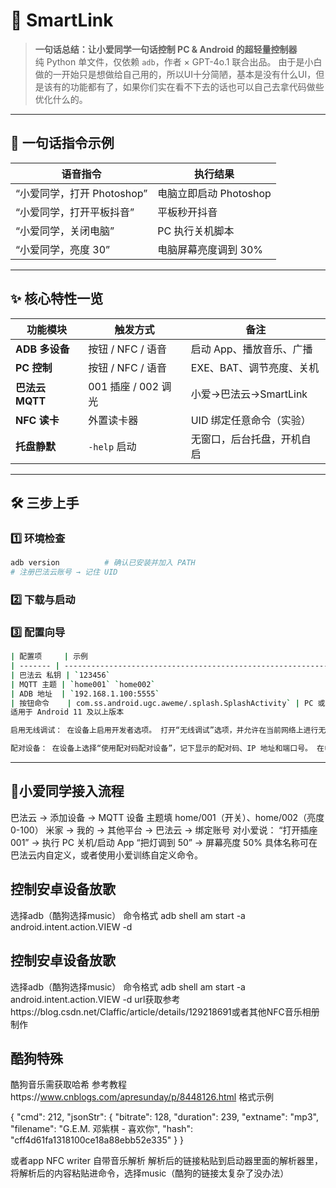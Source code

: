 # 🚀 SmartLink  
> **一句话总结：让小爱同学一句话控制 PC & Android 的超轻量控制器**  
> 纯 Python 单文件，仅依赖 `adb`，作者 × GPT-4o.1 联合出品。
由于是小白做的一开始只是想做给自己用的，所以UI十分简陋，基本是没有什么UI，但是该有的功能都有了，如果你们实在看不下去的话也可以自己去拿代码做些优化什么的。
---

## 📌 一句话指令示例
| 语音指令 | 执行结果 |
|---|---|
| “小爱同学，打开 Photoshop” | 电脑立即启动 Photoshop |
| “小爱同学，打开平板抖音” | 平板秒开抖音 |
| “小爱同学，关闭电脑” | PC 执行关机脚本 |
| “小爱同学，亮度 30” | 电脑屏幕亮度调到 30% |

---

## ✨ 核心特性一览
| 功能模块 | 触发方式 | 备注 |
|---|---|---|
| **ADB 多设备** | 按钮 / NFC / 语音 | 启动 App、播放音乐、广播 |
| **PC 控制** | 按钮 / NFC / 语音 | EXE、BAT、调节亮度、关机 |
| **巴法云 MQTT** | 001 插座 / 002 调光 | 小爱→巴法云→SmartLink |
| **NFC 读卡** | 外置读卡器 | UID 绑定任意命令（实验） |
| **托盘静默** | `-help` 启动 | 无窗口，后台托盘，开机自启 |

---

## 🛠️ 三步上手

### 1️⃣ 环境检查
```bash
adb version          # 确认已安装并加入 PATH
# 注册巴法云账号 → 记住 UID
```


### 2️⃣ 下载与启动
### 3️⃣ 配置向导

```bash
| 配置项     | 示例                                                                            | 提示                 |
| ------- | ----------------------------------------------------------------------------- | ------------------ |
| 巴法云 私钥 | `123456`                                                                      | 个人中心复制             |
| MQTT 主题 | `home001` `home002`                                                         | 必须以 `001`/`002` 结尾 |
| ADB 地址  | `192.168.1.100:5555`                                                          | 建议路由器 DHCP 静态绑定    |
| 按钮命令    | com.ss.android.ugc.aweme/.splash.SplashActivity` | PC 或 Android 任意命令  |
适用于 Android 11 及以上版本

启用无线调试： 在设备上启用开发者选项。 打开“无线调试”选项，并允许在当前网络上进行无线调试。

配对设备： 在设备上选择“使用配对码配对设备”，记下显示的配对码、IP 地址和端口号。 在电脑终端运行以下命令： adb pair <ip_address>:<port> 输入配对码后，系统会提示配对成功。

```
---
## 🚀小爱同学接入流程  
巴法云 → 添加设备 → MQTT 设备
主题填 home/001（开关）、home/002（亮度 0-100）
米家 → 我的 → 其他平台 → 巴法云 → 绑定账号
对小爱说：
“打开插座 001” → 执行 PC 关机/启动 App
“把灯调到 50” → 屏幕亮度 50%
具体名称可在巴法云内自定义，或者使用小爱训练自定义命令。

## 控制安卓设备放歌
选择adb（酷狗选择music）
命令格式
adb shell am start -a android.intent.action.VIEW -d <url>

## 控制安卓设备放歌
选择adb（酷狗选择music）
命令格式
adb shell am start -a android.intent.action.VIEW -d <url>
url获取参考https://blog.csdn.net/Claffic/article/details/129218691或者其他NFC音乐相册制作

## 酷狗特殊
酷狗音乐需获取哈希
参考教程https://www.cnblogs.com/apresunday/p/8448126.html
格式示例

{ "cmd": 212, "jsonStr": { "bitrate": 128, "duration": 239, "extname": "mp3", "filename": "G.E.M. 邓紫棋 - 喜欢你", "hash": "cff4d61fa1318100ce18a88ebb52e335" } }

或者app NFC writer 自带音乐解析 解析后的链接粘贴到启动器里面的解析器里，将解析后的内容粘贴进命令，选择music（酷狗的链接太复杂了没办法）
